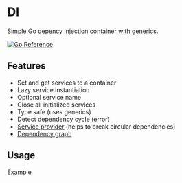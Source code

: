 # DI

Simple Go depency injection container with generics.

[![Go Reference](https://pkg.go.dev/badge/github.com/pierrre/di.svg)](https://pkg.go.dev/github.com/pierrre/di)

## Features

- Set and get services to a container
- Lazy service instantiation
- Optional service name
- Close all initialized services
- Type safe (uses generics)
- Detect dependency cycle (error)
- [Service provider](https://pkg.go.dev/github.com/pierrre/di#example-Provider) (helps to break circular dependencies)
- [Dependency graph](https://pkg.go.dev/github.com/pierrre/di#example-Dependency)

## Usage

[Example](https://pkg.go.dev/github.com/pierrre/di#example-package)
